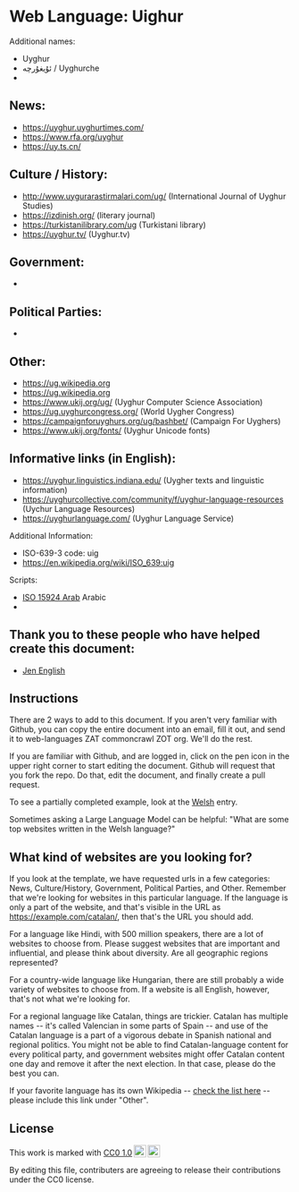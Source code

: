 # Web Language: Uighur

Additional names:
- Uyghur
- ئۇيغۇرچە / Uyghurche
- 

News:
- 
- https://uyghur.uyghurtimes.com/
- https://www.rfa.org/uyghur
- https://uy.ts.cn/

Culture / History:
- 
- http://www.uygurarastirmalari.com/ug/ (International Journal of Uyghur Studies)
- https://izdinish.org/ (literary journal)
- https://turkistanilibrary.com/ug (Turkistani library)
- https://uyghur.tv/ (Uyghur.tv)

Government:
- 
- 

Political Parties:
- 
- 

Other:
-
- https://ug.wikipedia.org
- https://ug.wikipedia.org
- https://www.ukij.org/ug/ (Uyghur Computer Science Association)
- https://ug.uyghurcongress.org/ (World Uygher Congress)
- https://campaignforuyghurs.org/ug/bashbet/ (Campaign For Uyghers)
- https://www.ukij.org/fonts/ (Uyghur Unicode fonts)

Informative links (in English):
- 
- https://uyghur.linguistics.indiana.edu/ (Uygher texts and linguistic information)
- https://uyghurcollective.com/community/f/uyghur-language-resources (Uychur Language Resources)
- https://uyghurlanguage.com/ (Uyghur Language Service) 

Additional Information:
- ISO-639-3 code: uig
- https://en.wikipedia.org/wiki/ISO_639:uig


Scripts:
- <a href="https://en.wikipedia.org/wiki/ISO_15924">ISO 15924 Arab</a> Arabic
- 

Thank you to these people who have helped create this document:
- 
- [Jen English](https://github.com/jenenglish)

## Instructions

There are 2 ways to add to this document. If you aren't very familiar
with Github, you can copy the entire document into an email, fill it
out, and send it to web-languages ZAT commoncrawl ZOT org. We'll do the rest.

If you are familiar with Github, and are logged in, click on the pen
icon in the upper right corner to start editing the document.
Github will request that you fork the repo. Do that, edit the
document, and finally create a pull request.

To see a partially completed example, look at the
[Welsh](../living/welsh.md) entry.

Sometimes asking a Large Language Model can be helpful: "What are some
top websites written in the Welsh language?"

## What kind of websites are you looking for?

If you look at the template, we have requested urls in a few
categories: News, Culture/History, Government, Political Parties, and
Other. Remember that we're looking for websites in this particular
language. If the language is only a part of the website, and that's
visible in the URL as https://example.com/catalan/, then that's the
URL you should add.

For a language like Hindi, with 500 million speakers, there are a lot
of websites to choose from. Please suggest websites that are important
and influential, and please think about diversity. Are all geographic
regions represented?

For a country-wide language like Hungarian, there are still probably a
wide variety of websites to choose from. If a website is all English,
however, that's not what we're looking for.

For a regional language like Catalan, things are trickier. Catalan has
multiple names -- it's called Valencian in some parts of Spain -- and
use of the Catalan language is a part of a vigorous debate in Spanish
national and regional politics. You might not be able to find
Catalan-language content for every political party, and government
websites might offer Catalan content one day and remove it after
the next election. In that case, please do the best you can.

If your favorite language has its own Wikipedia -- [check the list here](https://en.wikipedia.org/wiki/List_of_Wikipedias) --
please include this link under "Other".

## License

<p xmlns:cc="http://creativecommons.org/ns#" >This work is marked with <a href="https://creativecommons.org/publicdomain/zero/1.0/?ref=chooser-v1" target="_blank" rel="license noopener noreferrer" style="display:inline-block;">CC0 1.0<img style="height:22px!important;margin-left:3px;vertical-align:text-bottom;" src="https://mirrors.creativecommons.org/presskit/icons/cc.svg?ref=chooser-v1" alt=""><img style="height:22px!important;margin-left:3px;vertical-align:text-bottom;" src="https://mirrors.creativecommons.org/presskit/icons/zero.svg?ref=chooser-v1" alt=""></a></p>

By editing this file, contributers are agreeing to release their contributions under the CC0 license.
